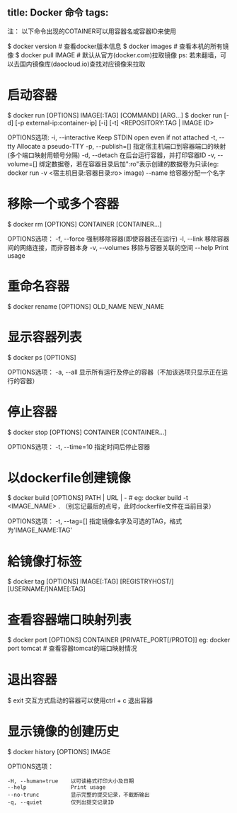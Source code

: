 title: Docker 命令
tags:
---

注： 以下命令出现的COTAINER可以用容器名或容器ID来使用

$ docker version 	# 查看docker版本信息
$ docker images 	# 查看本机的所有镜像
$ docker pull IMAGE 	# 默认从官方(docker.com)拉取镜像
ps: 若未翻墙，可以去国内镜像库(daocloud.io)查找对应镜像来拉取

# 启动容器
$ docker run [OPTIONS] IMAGE[:TAG] [COMMAND] [ARG...]
$ docker run  [-d] [-p external-ip:container-ip] [-i] [-t]  <REPOSITORY:TAG | IMAGE ID>

OPTIONS选项:
	-i, --interactive 		Keep STDIN open even if not attached
	-t, --tty               Allocate a pseudo-TTY
	-p, --publish=[]        指定宿主机端口到容器端口的映射(多个端口映射用顿号分隔)
	-d, --detach			在后台运行容器，并打印容器ID
	-v, --volume=[]			绑定数据卷，若在容器目录后加":ro"表示创建的数据卷为只读(eg: docker run -v <宿主机目录:容器目录:ro> image)
	--name					给容器分配一个名字


# 移除一个或多个容器
$ docker rm [OPTIONS] CONTAINER [CONTAINER...]

OPTIONS选项：
	-f, --force 	强制移除容器(即使容器还在运行)
	-l, --link		移除容器间的网络连接，而非容器本身
	-v, --volumes	移除与容器关联的空间
	--help 			Print usage

# 重命名容器
$ docker rename [OPTIONS] OLD_NAME NEW_NAME

# 显示容器列表
$ docker ps [OPTIONS]

OPTIONS选项：
	-a, --all 		显示所有运行及停止的容器（不加该选项只显示正在运行的容器）


# 停止容器
$ docker stop [OPTIONS] CONTAINER [CONTAINER...]

OPTIONS选项：
	-t, --time=10 	 指定时间后停止容器


# 以dockerfile创建镜像
$ docker build [OPTIONS] PATH | URL | -			# eg: docker build -t <IMAGE_NAME> . （别忘记最后的点号，此时dockerfile文件在当前目录）

OPTIONS选项：
	-t, --tag=[] 	 指定镜像名字及可选的TAG，格式为'IMAGE_NAME:TAG'

# 給镜像打标签
$ docker tag [OPTIONS] IMAGE[:TAG] [REGISTRYHOST/][USERNAME/]NAME[:TAG]


# 查看容器端口映射列表
$ docker port [OPTIONS] CONTAINER [PRIVATE_PORT[/PROTO]]
eg: docker port tomcat		# 查看容器tomcat的端口映射情况

# 退出容器
$ exit 		交互方式启动的容器可以使用ctrl + c 退出容器
 

# 显示镜像的创建历史
$ docker history [OPTIONS] IMAGE

OPTIONS选项：

	-H, --human=true    以可读格式打印大小及日期
	--help              Print usage
	--no-trunc          显示完整的提交记录，不截断输出
	-q, --quiet         仅列出提交记录ID
